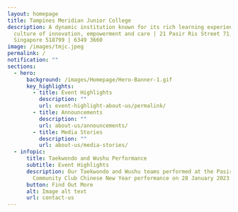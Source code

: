 ```yaml
---
layout: homepage
title: Tampines Meridian Junior College
description: A dynamic institution known for its rich learning experiences in a
  culture of innovation, empowerment and care | 21 Pasir Ris Street 71,
  Singapore 518799 | 6349 3660
image: /images/tmjc.jpeg
permalink: /
notification: ""
sections:
  - hero:
      background: /images/Homepage/Hero-Banner-1.gif
      key_highlights:
        - title: Event Highlights
          description: ""
          url: event-highlight-about-us/permalink/
        - title: Announcements
          description: ""
          url: about-us/announcements/
        - title: Media Stories
          description: ""
          url: about-us/media-stories/
  - infopic:
      title: Taekwondo and Wushu Performance
      subtitle: Event Highlights
      description: Our Taekwondo and Wushu teams performed at the Pasir Ris Elias
        Community Club Chinese New Year performance on 28 January 2023.
      button: Find Out More
      alt: Image alt text
      url: contact-us
---
```

